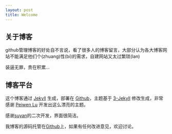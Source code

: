 ```yaml
---
layout: post
title: Welcome
---
```


## 关于博客

github管理博客的好处自不言说，看了很多人的博客留言，大部分认为各大博客网站不能满足他们个(zhuang)性(bi)的需求，自建网站又太过繁琐(lan)

装逼无罪，贵在积累...

## 博客平台

这个博客通过 [Jekyll](http://jekyllrb.com/) 生成，部署在 [Github](https://pages.github.com)，主题基于 [3-Jekyll](https://github.com/P233/3-Jekyll) 修改生成，非常感谢 [Peiwen Lu](https://github.com/P233) 开发出这么漂亮的主题。

感谢[suyan](https://github.com/suyan/suyan.github.io)的二次开发，界面很简洁。

我博客的源码托管在[Github](https://github.com/z00s/z00s.github.io)上，如果有任何改进意见，欢迎讨论。